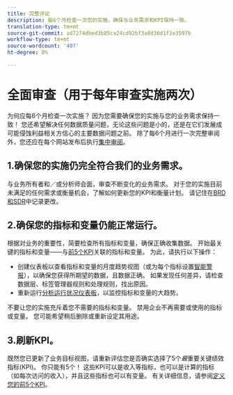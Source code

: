 ```yaml
---
title: 完整评论
description: 每6个月检查一次您的实施，确保与业务需求和KPI保持一致。
translation-type: tm+mt
source-git-commit: ad7274dbed3b85ca24cd92bf3a0d36d1f2e3597b
workflow-type: tm+mt
source-wordcount: '407'
ht-degree: 0%

---
```



# 全面审查（用于每年审查实施两次）

为何应每6个月检查一次实施？ 因为您需要确保您的实施与您的业务需求保持一致！ 您还希望解决任何数据质量问题，无论这些问题是小的，还是在它们发展成可能侵蚀利益相关方信心的主要数据问题之前。 除了每6个月进行一次完整审阅外，您还应在每个网站发布后执行[集中审阅](/help/implement/review/focused-review.md)。

## 1.确保您的实施仍完全符合我们的业务需求。

与业务所有者和／或分析师会面，审查不断变化的业务需求。 对于您的实施目前未满足的任何需求或衡量机会，了解如何更新您的KPI和衡量计划。 请记住在[BRD和SDR](https://experienceleague.adobe.com/docs/analytics-learn/tutorials/implementation/implementation-basics/creating-a-business-requirements-document.html?lang=en#implementation)中记录更改。

## 2.确保您的指标和变量仍能正常运行。

根据对业务的重要性，简要检查所有指标和变量，确保正确收集数据。 开始最关键的指标和变量——与[前5个KPI](https://experienceleague.adobe.com/docs/analytics/implementation/review/define-kpis.html?lang=en#review)关联的指标和变量。 为此，请执行以下操作：

* 创建仪表板以查看指标和变量的月度趋势视图（或为每个指标设置[智能警报](https://experienceleague.adobe.com/docs/analytics/analyze/analysis-workspace/virtual-analyst/intelligent-alerts/intellligent-alerts.html#analysis-workspace)），以确保您获得所期望的数据，且数据正确。 如果发现任何差异，请检查数据层、标签管理器规则和处理规则，找出原因。
* 重新运行[分析运行状况仪表板](https://assets.adobe.com/public/9549dbe7-765a-4899-77b8-85cbba1a4252)，以监控指标和变量的大趋势。

不要让您的实施充斥着您不需要的指标和变量。 禁用企业不再需要或使用的指标或变量。 您可能希望稍后删除或重新设定其用途。

## 3.刷新KPI。

既然您已更新了业务目标视图，请重新评估您是否确实选择了5个&#x200B;*最*&#x200B;重要关键绩效指标(KPI)。 你只能有5个！ 这些KPI可以是收入等指标，也可以是计算的指标（如每次访问的收入），并且这些指标也可以有变量。 有关详细信息，请参阅[定义您的前5个KPI](/help/implement/review/define-kpis.md)。
